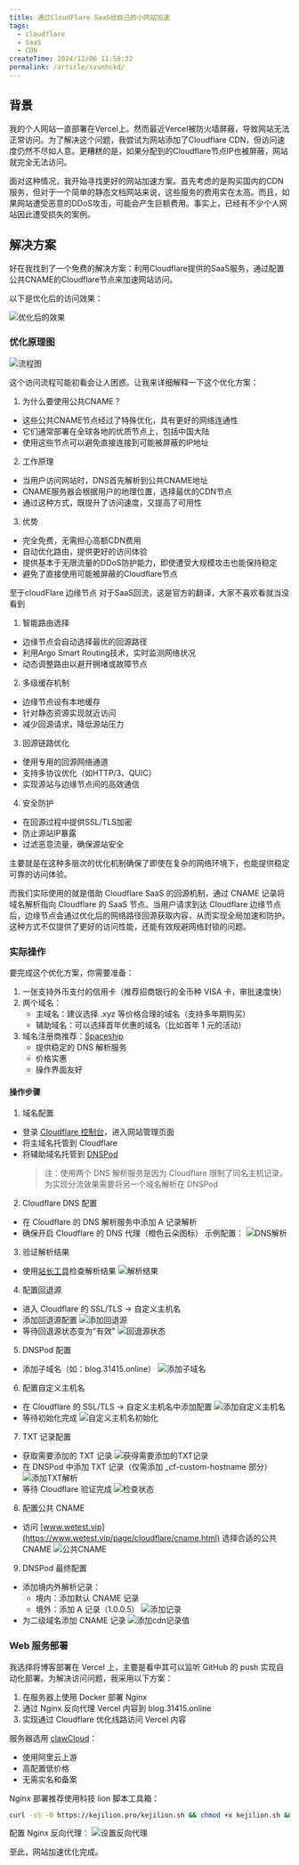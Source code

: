 ```yaml
---
title: 通过CloudFlare SaaS给自己的小网站加速
tags:
  - cloudflare
  - SaaS
  - CDN
createTime: 2024/12/06 11:58:32
permalink: /article/svunhckd/
---
```


## 背景

我的个人网站一直部署在Vercel上。然而最近Vercel被防火墙屏蔽，导致网站无法正常访问。为了解决这个问题，我尝试为网站添加了Cloudflare CDN，但访问速度仍然不尽如人意。更糟糕的是，如果分配到的Cloudflare节点IP也被屏蔽，网站就完全无法访问。

面对这种情况，我开始寻找更好的网站加速方案。首先考虑的是购买国内的CDN服务，但对于一个简单的静态文档网站来说，这些服务的费用实在太高。而且，如果网站遭受恶意的DDoS攻击，可能会产生巨额费用。事实上，已经有不少个人网站因此遭受损失的案例。

## 解决方案

好在我找到了一个免费的解决方案：利用Cloudflare提供的SaaS服务，通过配置公共CNAME的Cloudflare节点来加速网站访问。

以下是优化后的访问效果：

![优化后的效果](https://syncoss.07230805.xyz/1731733637171_.pic.jpg "优化后的效果")

### 优化原理图

![流程图](https://syncoss.07230805.xyz/cloudflare_SaaS.png "流程图")

这个访问流程可能初看会让人困惑。让我来详细解释一下这个优化方案：

1. 为什么要使用公共CNAME？
- 这些公共CNAME节点经过了特殊优化，具有更好的网络连通性
- 它们通常部署在全球各地的优质节点上，包括中国大陆
- 使用这些节点可以避免直接连接到可能被屏蔽的IP地址

2. 工作原理
- 当用户访问网站时，DNS首先解析到公共CNAME地址
- CNAME服务器会根据用户的地理位置，选择最优的CDN节点
- 通过这种方式，既提升了访问速度，又提高了可用性

3. 优势
- 完全免费，无需担心高额CDN费用
- 自动优化路由，提供更好的访问体验
- 提供基本于无限流量的DDoS防护能力，即使遭受大规模攻击也能保持稳定
- 避免了直接使用可能被屏蔽的Cloudflare节点

至于cloudFlare 边缘节点 对于SaaS回流，这是官方的翻译，大家不喜欢看就当没看到
1. 智能路由选择
- 边缘节点会自动选择最优的回源路径
- 利用Argo Smart Routing技术，实时监测网络状况
- 动态调整路由以避开拥堵或故障节点

2. 多级缓存机制
- 边缘节点设有本地缓存
- 针对静态资源实现就近访问
- 减少回源请求，降低源站压力

3. 回源链路优化
- 使用专用的回源网络通道
- 支持多协议优化（如HTTP/3、QUIC）
- 实现源站与边缘节点间的高效通信

4. 安全防护
- 在回源过程中提供SSL/TLS加密
- 防止源站IP暴露
- 过滤恶意流量，确保源站安全

主要就是在这种多层次的优化机制确保了即使在复杂的网络环境下，也能提供稳定可靠的访问体验。

而我们实际使用的就是借助 Cloudflare SaaS 的回源机制，通过 CNAME 记录将域名解析指向 Cloudflare 的 SaaS 节点。当用户请求到达 Cloudflare 边缘节点后，边缘节点会通过优化后的网络路径回源获取内容，从而实现全局加速和防护。这种方式不仅提供了更好的访问性能，还能有效规避网络封锁的问题。

### 实际操作
要完成这个优化方案，你需要准备：
1. 一张支持外币支付的信用卡（推荐招商银行的全币种 VISA 卡，审批速度快）
2. 两个域名：
   - 主域名：建议选择 .xyz 等价格合理的域名（支持多年期购买）
   - 辅助域名：可以选择首年优惠的域名（比如首年 1 元的活动）
3. 域名注册商推荐：[Spaceship](https://www.spaceship.com/)
   - 提供稳定的 DNS 解析服务
   - 价格实惠
   - 操作界面友好

#### 操作步骤

1. 域名配置
- 登录 [Cloudflare 控制台](https://dash.cloudflare.com/)，进入网站管理页面
- 将主域名托管到 Cloudflare
- 将辅助域名托管到 [DNSPod](https://console.dnspod.cn)
  > 注：使用两个 DNS 解析服务是因为 Cloudflare 限制了同名主机记录，为实现分流效果需要将另一个域名解析在 DNSPod

2. Cloudflare DNS 配置
- 在 Cloudflare 的 DNS 解析服务中添加 A 记录解析
- 确保开启 Cloudflare 的 DNS 代理（橙色云朵图标）
示例配置：
![DNS解析](https://syncoss.07230805.xyz/cloudflare_dns_202412241044.jpg "DNS解析")

3. 验证解析结果
- 使用[站长工具](https://www.itdog.cn)检查解析结果
![解析结果](https://syncoss.07230805.xyz/DNS_result_20241224.pic.jpg "解析结果")

4. 配置回退源
- 进入 Cloudflare 的 SSL/TLS -> 自定义主机名
- 添加回退源配置
![添加回退源](https://syncoss.07230805.xyz/1881735009442_.pic.jpg "添加回退源")
- 等待回退源状态变为"有效"
![回退源状态](https://syncoss.07230805.xyz/1861735008954_.pic.jpg "回退源状态")

5. DNSPod 配置
- 添加子域名（如：blog.31415.online）
![添加子域名](https://syncoss.07230805.xyz/1871735009130_.pic.jpg "添加子域名")

6. 配置自定义主机名
- 在 Cloudflare 的 SSL/TLS -> 自定义主机名中添加配置
![添加自定义主机名](https://syncoss.07230805.xyz/1891735009544_.pic.jpg "添加自定义主机名")
- 等待初始化完成
![自定义主机名初始化](https://syncoss.07230805.xyz/1901735009682_.pic.jpg "自定义主机名初始化")

7. TXT 记录配置
- 获取需要添加的 TXT 记录
![获得需要添加的TXT记录](https://syncoss.07230805.xyz/1911735009768_.pic.jpg)
- 在 DNSPod 中添加 TXT 记录（仅需添加 _cf-custom-hostname 部分）
![添加TXT解析](https://syncoss.07230805.xyz/1921735009969_.pic.jpg)
- 等待 Cloudflare 验证完成
![检查状态](https://syncoss.07230805.xyz/1931735010070_.pic.jpg)

8. 配置公共 CNAME
- 访问 [www.wetest.vip](https://www.wetest.vip/page/cloudflare/cname.html) 选择合适的公共 CNAME
![公共CNAME](https://syncoss.07230805.xyz/1941735010597_.pic.jpg)

9. DNSPod 最终配置
- 添加境内外解析记录：
  - 境内：添加默认 CNAME 记录
  - 境外：添加 A 记录（1.0.0.5）
![添加记录](https://syncoss.07230805.xyz/1951735010996_.pic.jpg)
- 为二级域名添加 CNAME 记录
![添加cdn记录值](https://syncoss.07230805.xyz/1961735011155_.pic.jpg)

### Web 服务部署

我选择将博客部署在 Vercel 上，主要是看中其可以监听 GitHub 的 push 实现自动化部署。为解决访问问题，我采用以下方案：

1. 在服务器上使用 Docker 部署 Nginx
2. 通过 Nginx 反向代理 Vercel 内容到 blog.31415.online
3. 实现通过 Cloudflare 优化线路访问 Vercel 内容

服务器选用 [clawCloud](https://claw.cloud)：
- 使用阿里云上游
- 高配置低价格
- 无需实名和备案

Nginx 部署推荐使用科技 lion 脚本工具箱：
```bash
curl -sS -O https://kejilion.pro/kejilion.sh && chmod +x kejilion.sh && ./kejilion.sh
```

配置 Nginx 反向代理：
![设置反向代理](https://syncoss.07230805.xyz/1971735014643_.pic.jpg)

至此，网站加速优化完成。
